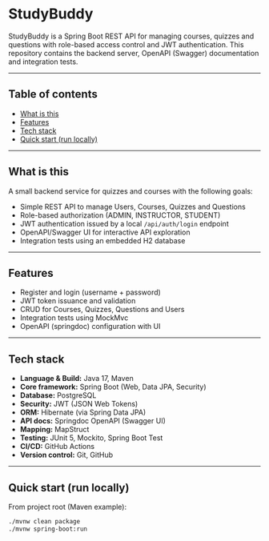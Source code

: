 # StudyBuddy

StudyBuddy is a Spring Boot REST API for managing courses, quizzes and questions with role-based access control and JWT authentication. This repository contains the backend server, OpenAPI (Swagger) documentation and integration tests.

---

## Table of contents

- [What is this](#what-is-this)
- [Features](#features)
- [Tech stack](#tech-stack)
- [Quick start (run locally)](#quick-start-run-locally)

---

## What is this

A small backend service for quizzes and courses with the following goals:

- Simple REST API to manage Users, Courses, Quizzes and Questions
- Role-based authorization (ADMIN, INSTRUCTOR, STUDENT)
- JWT authentication issued by a local `/api/auth/login` endpoint
- OpenAPI/Swagger UI for interactive API exploration
- Integration tests using an embedded H2 database

---

## Features

- Register and login (username + password)
- JWT token issuance and validation
- CRUD for Courses, Quizzes, Questions and Users
- Integration tests using MockMvc
- OpenAPI (springdoc) configuration with UI

---

## Tech stack


- **Language & Build:** Java 17, Maven  
- **Core framework:** Spring Boot (Web, Data JPA, Security)  
- **Database:** PostgreSQL  
- **Security:** JWT (JSON Web Tokens)  
- **ORM:** Hibernate (via Spring Data JPA)  
- **API docs:** Springdoc OpenAPI (Swagger UI)  
- **Mapping:** MapStruct  
- **Testing:** JUnit 5, Mockito, Spring Boot Test  
- **CI/CD:** GitHub Actions  
- **Version control:** Git, GitHub

---

## Quick start (run locally)

From project root (Maven example):

```bash
./mvnw clean package
./mvnw spring-boot:run
